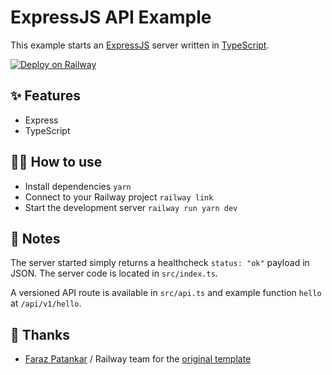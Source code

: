 # ExpressJS API Example

This example starts an [ExpressJS](https://expressjs.com/) server written in [TypeScript](https://www.typescriptlang.org/).

[![Deploy on Railway](https://railway.app/button.svg)](https://railway.app/new/template?template=https%3A%2F%2Fgithub.com%2Frailwayapp-starters%2Fexpressjs)

## ✨ Features

- Express
- TypeScript

## 💁‍♀️ How to use

- Install dependencies `yarn`
- Connect to your Railway project `railway link`
- Start the development server `railway run yarn dev`

## 📝 Notes

The server started simply returns a healthcheck `status: "ok"` payload in JSON. The server code is located in `src/index.ts`.

A versioned API route is available in `src/api.ts` and example function `hello` at `/api/v1/hello`.

## 👏 Thanks

- [Faraz Patankar](https://github.com/FarazPatankar) / Railway team for the [original template](https://github.com/railwayapp-templates/expressjs)
